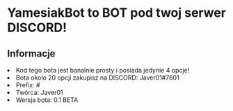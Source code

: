# YamesiakBot to BOT pod twoj serwer DISCORD!

## Informacje
<li> Kod tego bota jest banalnie prosty i posiada jedynie 4 opcje!</li>
<li> Bota okolo 20 opcji zakupisz na DISCORD: Javer01#7601</li>
<li> Prefix: #</li>
<li> Twórca: Javer01</li>
<li> Wersja bota: 0.1 BETA</li>
